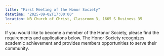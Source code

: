 ```yaml
---
title: "First Meeting of the Honor Society"
datetime: "2025-09-02T17:00:00"
location: NB Church of Christ, Classroom 3, 1665 S Business 35
---
```

If you would like to become a member of the Honor Society, please find the requirements and applications below. The Honor Society recognizes academic achievement and provides members opportunities to serve their community.